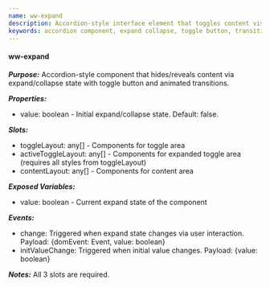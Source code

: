 ```yaml
---
name: ww-expand
description: Accordion-style interface element that toggles content visibility with a button or clickable area, featuring transition animations and customizable layouts for both collapsed and expanded states.
keywords: accordion component, expand collapse, toggle button, transition animations, content area, initial value, toggle layout, active toggle layout, content layout, editor mode
---
```


#### ww-expand

***Purpose:***
Accordion-style component that hides/reveals content via expand/collapse state with toggle button and animated transitions.

***Properties:***
- value: boolean - Initial expand/collapse state. Default: false.

***Slots:***
- toggleLayout: any[] - Components for toggle area
- activeToggleLayout: any[] - Components for expanded toggle area (requires all styles from toggleLayout)
- contentLayout: any[] - Components for content area

***Exposed Variables:***
- value: boolean - Current expand state of the component

***Events:***
- change: Triggered when expand state changes via user interaction. Payload: {domEvent: Event, value: boolean}
- initValueChange: Triggered when initial value changes. Payload: {value: boolean}

***Notes:***
All 3 slots are required.
